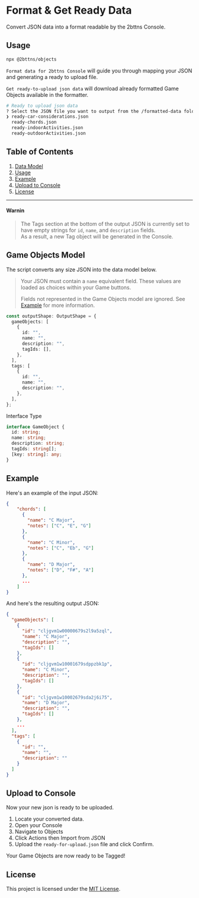 # Format & Get Ready Data

Convert JSON data into a format readable by the 2bttns Console.

## Usage

```sh
npx @2bttns/objects
```

`Format data for 2bttns Console` will guide you through mapping your JSON and generating a ready to upload file.

`Get ready-to-upload json data` will download already formatted Game Objects available in the formatter.

```sh
# Ready to upload json data
? Select the JSON file you want to output from the /formatted-data folder: …
❯ ready-car-considerations.json
  ready-chords.json
  ready-indoorActivities.json
  ready-outdoorActivities.json

```

## Table of Contents

1. [Data Model](#game-objects-model)
2. [Usage](#usage)
3. [Example](#example)
4. [Upload to Console](#upload-to-console)
5. [License](#license)

---

#### Warnin

> The Tags section at the bottom of the output JSON is currently set to have empty strings for `id`, `name`, and `description` fields. <br/> As a result, a new Tag object will be generated in the Console.

## Game Objects Model

The script converts any size JSON into the data model below.

> Your JSON must contain a `name` equivalent field. These values are loaded as choices within your Game buttons.
>
> Fields not represented in the Game Objects model are ignored. See [Example](#example) for more information.

```typescript
const outputShape: OutputShape = {
  gameObjects: [
    {
      id: "",
      name: "",
      description: "",
      tagIds: [],
    },
  ],
  tags: [
    {
      id: "",
      name: "",
      description: "",
    },
  ],
};
```

Interface Type

```typescript
interface GameObject {
  id: string;
  name: string;
  description: string;
  tagIds: string[];
  [key: string]: any;
}
```

## Example

Here's an example of the input JSON:

```json
{
    "chords": [
      {
        "name": "C Major",
        "notes": ["C", "E", "G"]
      },
      {
        "name": "C Minor",
        "notes": ["C", "Eb", "G"]
      },
      {
        "name": "D Major",
        "notes": ["D", "F#", "A"]
      },
      ...
    ]
}
```

And here's the resulting output JSON:

```json
{
  "gameObjects": [
    {
      "id": "cljgvm1w00000679s2l9a5zql",
      "name": "C Major",
      "description": "",
      "tagIds": []
    },
    {
      "id": "cljgvm1w10001679sdppzbk1p",
      "name": "C Minor",
      "description": "",
      "tagIds": []
    },
    {
      "id": "cljgvm1w10002679sda2j6i75",
      "name": "D Major",
      "description": "",
      "tagIds": []
    },
    ...
  ],
  "tags": [
    {
      "id": "",
      "name": "",
      "description": ""
    }
  ]
}
```

## Upload to Console

Now your new json is ready to be uploaded.

1. Locate your converted data.
2. Open your Console
3. Navigate to Objects
4. Click Actions then Import from JSON
5. Upload the `ready-for-upload.json` file and click Confirm.

Your Game Objects are now ready to be Tagged!

## License

This project is licensed under the [MIT License](/MIT_LICENSE.txt).
